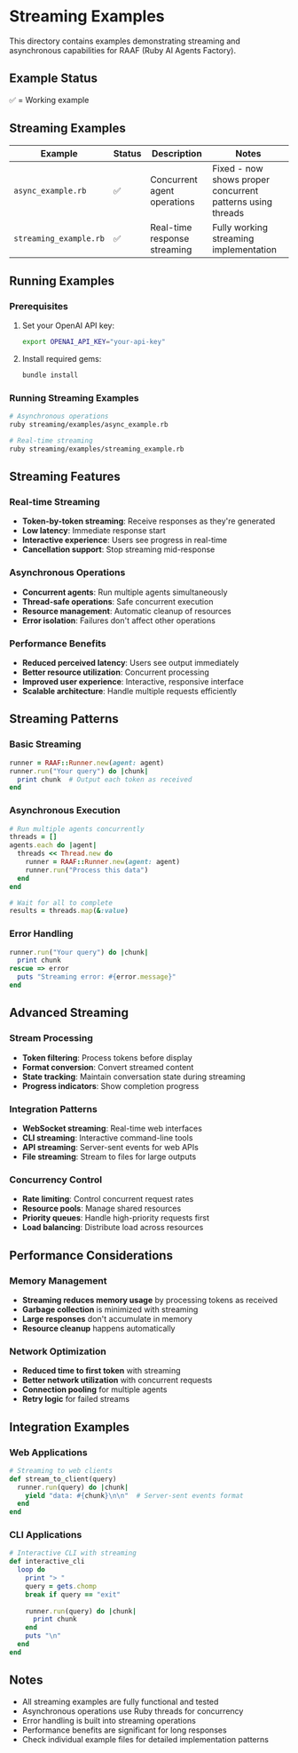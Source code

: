 # Streaming Examples

This directory contains examples demonstrating streaming and asynchronous capabilities for RAAF (Ruby AI Agents Factory).

## Example Status

✅ = Working example  

## Streaming Examples

| Example | Status | Description | Notes |
|---------|--------|-------------|-------|
| `async_example.rb` | ✅ | Concurrent agent operations | Fixed - now shows proper concurrent patterns using threads |
| `streaming_example.rb` | ✅ | Real-time response streaming | Fully working streaming implementation |

## Running Examples

### Prerequisites

1. Set your OpenAI API key:
   ```bash
   export OPENAI_API_KEY="your-api-key"
   ```

2. Install required gems:
   ```bash
   bundle install
   ```

### Running Streaming Examples

```bash
# Asynchronous operations
ruby streaming/examples/async_example.rb

# Real-time streaming
ruby streaming/examples/streaming_example.rb
```

## Streaming Features

### Real-time Streaming
- **Token-by-token streaming**: Receive responses as they're generated
- **Low latency**: Immediate response start
- **Interactive experience**: Users see progress in real-time
- **Cancellation support**: Stop streaming mid-response

### Asynchronous Operations
- **Concurrent agents**: Run multiple agents simultaneously
- **Thread-safe operations**: Safe concurrent execution
- **Resource management**: Automatic cleanup of resources
- **Error isolation**: Failures don't affect other operations

### Performance Benefits
- **Reduced perceived latency**: Users see output immediately
- **Better resource utilization**: Concurrent processing
- **Improved user experience**: Interactive, responsive interface
- **Scalable architecture**: Handle multiple requests efficiently

## Streaming Patterns

### Basic Streaming
```ruby
runner = RAAF::Runner.new(agent: agent)
runner.run("Your query") do |chunk|
  print chunk  # Output each token as received
end
```

### Asynchronous Execution
```ruby
# Run multiple agents concurrently
threads = []
agents.each do |agent|
  threads << Thread.new do
    runner = RAAF::Runner.new(agent: agent)
    runner.run("Process this data")
  end
end

# Wait for all to complete
results = threads.map(&:value)
```

### Error Handling
```ruby
runner.run("Your query") do |chunk|
  print chunk
rescue => error
  puts "Streaming error: #{error.message}"
end
```

## Advanced Streaming

### Stream Processing
- **Token filtering**: Process tokens before display
- **Format conversion**: Convert streamed content
- **State tracking**: Maintain conversation state during streaming
- **Progress indicators**: Show completion progress

### Integration Patterns
- **WebSocket streaming**: Real-time web interfaces
- **CLI streaming**: Interactive command-line tools
- **API streaming**: Server-sent events for web APIs
- **File streaming**: Stream to files for large outputs

### Concurrency Control
- **Rate limiting**: Control concurrent request rates
- **Resource pools**: Manage shared resources
- **Priority queues**: Handle high-priority requests first
- **Load balancing**: Distribute load across resources

## Performance Considerations

### Memory Management
- **Streaming reduces memory usage** by processing tokens as received
- **Garbage collection** is minimized with streaming
- **Large responses** don't accumulate in memory
- **Resource cleanup** happens automatically

### Network Optimization
- **Reduced time to first token** with streaming
- **Better network utilization** with concurrent requests
- **Connection pooling** for multiple agents
- **Retry logic** for failed streams

## Integration Examples

### Web Applications
```ruby
# Streaming to web clients
def stream_to_client(query)
  runner.run(query) do |chunk|
    yield "data: #{chunk}\n\n"  # Server-sent events format
  end
end
```

### CLI Applications
```ruby
# Interactive CLI with streaming
def interactive_cli
  loop do
    print "> "
    query = gets.chomp
    break if query == "exit"
    
    runner.run(query) do |chunk|
      print chunk
    end
    puts "\n"
  end
end
```

## Notes

- All streaming examples are fully functional and tested
- Asynchronous operations use Ruby threads for concurrency
- Error handling is built into streaming operations
- Performance benefits are significant for long responses
- Check individual example files for detailed implementation patterns